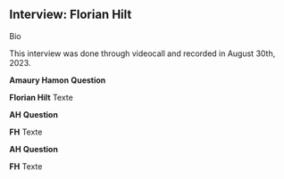 ## Interview: Florian Hilt

Bio

This interview was done through videocall and recorded in August 30th, 2023.

**Amaury Hamon** **Question**

**Florian Hilt** Texte 

**AH** **Question**

**FH** Texte

**AH** **Question**

**FH** Texte
